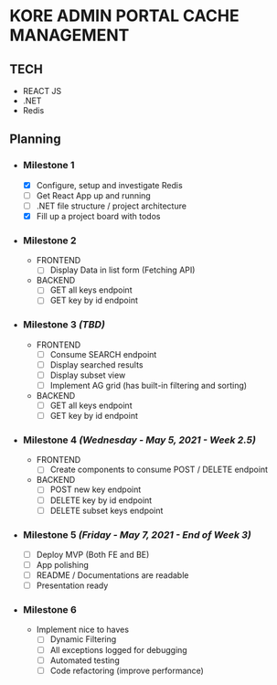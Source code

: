 # KORE ADMIN PORTAL CACHE MANAGEMENT

## TECH

- REACT JS
- .NET
- Redis

## Planning

- ### Milestone 1

  - [x] Configure, setup and investigate Redis
  - [ ] Get React App up and running
  - [ ] .NET file structure / project architecture
  - [x] Fill up a project board with todos

- ### Milestone 2

  - FRONTEND
    - [ ] Display Data in list form (Fetching API)
  - BACKEND
    - [ ] GET all keys endpoint
    - [ ] GET key by id endpoint

- ### Milestone 3 _(TBD)_

  - FRONTEND
    - [ ] Consume SEARCH endpoint
    - [ ] Display searched results
    - [ ] Display subset view
    - [ ] Implement AG grid (has built-in filtering and sorting)
  - BACKEND
    - [ ] GET all keys endpoint
    - [ ] GET key by id endpoint

- ### Milestone 4 _(Wednesday - May 5, 2021 - Week 2.5)_

  - FRONTEND
    - [ ] Create components to consume POST / DELETE endpoint
  - BACKEND
    - [ ] POST new key endpoint
    - [ ] DELETE key by id endpoint
    - [ ] DELETE subset keys endpoint

- ### Milestone 5 _(Friday - May 7, 2021 - End of Week 3)_

  - [ ] Deploy MVP (Both FE and BE)
  - [ ] App polishing
  - [ ] README / Documentations are readable
  - [ ] Presentation ready

- ### Milestone 6
  - Implement nice to haves
    - [ ] Dynamic Filtering
    - [ ] All exceptions logged for debugging
    - [ ] Automated testing
    - [ ] Code refactoring (improve performance)

